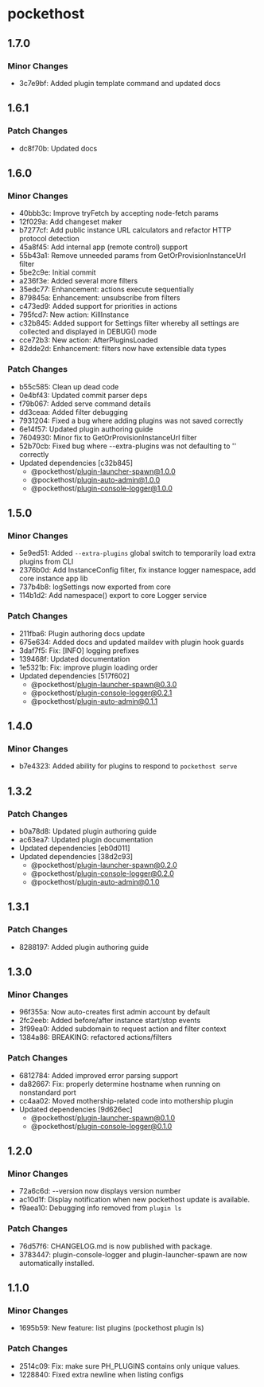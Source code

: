 # pockethost

## 1.7.0

### Minor Changes

- 3c7e9bf: Added plugin template command and updated docs

## 1.6.1

### Patch Changes

- dc8f70b: Updated docs

## 1.6.0

### Minor Changes

- 40bbb3c: Improve tryFetch by accepting node-fetch params
- 12f029a: Add changeset maker
- b7277cf: Add public instance URL calculators and refactor HTTP protocol detection
- 45a8f45: Add internal app (remote control) support
- 55b43a1: Remove unneeded params from GetOrProvisionInstanceUrl filter
- 5be2c9e: Initial commit
- a236f3e: Added several more filters
- 35edc77: Enhancement: actions execute sequentially
- 879845a: Enhancement: unsubscribe from filters
- c473ed9: Added support for priorities in actions
- 795fcd7: New action: KillInstance
- c32b845: Added support for Settings filter whereby all settings are collected and displayed in DEBUG() mode
- cce72b3: New action: AfterPluginsLoaded
- 82dde2d: Enhancement: filters now have extensible data types

### Patch Changes

- b55c585: Clean up dead code
- 0e4bf43: Updated commit parser deps
- f79b067: Added serve command details
- dd3ceaa: Added filter debugging
- 7931204: Fixed a bug where adding plugins was not saved correctly
- 6e14f57: Updated plugin authoring guide
- 7604930: Minor fix to GetOrProvisionInstanceUrl filter
- 52b70cb: Fixed bug where --extra-plugins was not defaulting to '' correctly
- Updated dependencies [c32b845]
  - @pockethost/plugin-launcher-spawn@1.0.0
  - @pockethost/plugin-auto-admin@1.0.0
  - @pockethost/plugin-console-logger@1.0.0

## 1.5.0

### Minor Changes

- 5e9ed51: Added `--extra-plugins` global switch to temporarily load extra plugins from CLI
- 2376b0d: Add InstanceConfig filter, fix instance logger namespace, add core instance app lib
- 737b4b8: logSettings now exported from core
- 114b1d2: Add namespace() export to core Logger service

### Patch Changes

- 211fba6: Plugin authoring docs update
- 675e634: Added docs and updated maildev with plugin hook guards
- 3daf7f5: Fix: [INFO] logging prefixes
- 139468f: Updated documentation
- 1e5321b: Fix: improve plugin loading order
- Updated dependencies [517f602]
  - @pockethost/plugin-launcher-spawn@0.3.0
  - @pockethost/plugin-console-logger@0.2.1
  - @pockethost/plugin-auto-admin@0.1.1

## 1.4.0

### Minor Changes

- b7e4323: Added ability for plugins to respond to `pockethost serve`

## 1.3.2

### Patch Changes

- b0a78d8: Updated plugin authoring guide
- ac63ea7: Updated plugin documentation
- Updated dependencies [eb0d011]
- Updated dependencies [38d2c93]
  - @pockethost/plugin-launcher-spawn@0.2.0
  - @pockethost/plugin-console-logger@0.2.0
  - @pockethost/plugin-auto-admin@0.1.0

## 1.3.1

### Patch Changes

- 8288197: Added plugin authoring guide

## 1.3.0

### Minor Changes

- 96f355a: Now auto-creates first admin account by default
- 2fc2eeb: Added before/after instance start/stop events
- 3f99ea0: Added subdomain to request action and filter context
- 1384a86: BREAKING: refactored actions/filters

### Patch Changes

- 6812784: Added improved error parsing support
- da82667: Fix: properly determine hostname when running on nonstandard port
- cc4aa02: Moved mothership-related code into mothership plugin
- Updated dependencies [9d626ec]
  - @pockethost/plugin-launcher-spawn@0.1.0
  - @pockethost/plugin-console-logger@0.1.0

## 1.2.0

### Minor Changes

- 72a6c6d: --version now displays version number
- ac10d1f: Display notification when new pockethost update is available.
- f9aea10: Debugging info removed from `plugin ls`

### Patch Changes

- 76d57f6: CHANGELOG.md is now published with package.
- 3783447: plugin-console-logger and plugin-launcher-spawn are now automatically installed.

## 1.1.0

### Minor Changes

- 1695b59: New feature: list plugins (pockethost plugin ls)

### Patch Changes

- 2514c09: Fix: make sure PH_PLUGINS contains only unique values.
- 1228840: Fixed extra newline when listing configs
